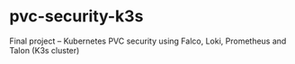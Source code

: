# pvc-security-k3s
Final project – Kubernetes PVC security using Falco, Loki, Prometheus and Talon (K3s cluster)

